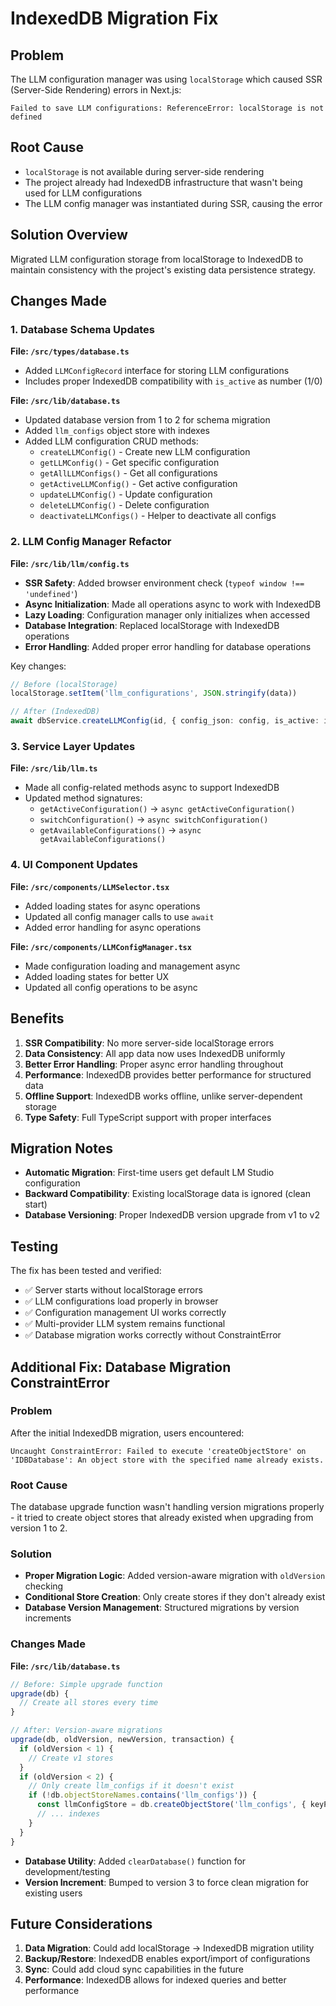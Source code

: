 # IndexedDB Migration Fix

## Problem
The LLM configuration manager was using `localStorage` which caused SSR (Server-Side Rendering) errors in Next.js:
```
Failed to save LLM configurations: ReferenceError: localStorage is not defined
```

## Root Cause
- `localStorage` is not available during server-side rendering
- The project already had IndexedDB infrastructure that wasn't being used for LLM configurations
- The LLM config manager was instantiated during SSR, causing the error

## Solution Overview
Migrated LLM configuration storage from localStorage to IndexedDB to maintain consistency with the project's existing data persistence strategy.

## Changes Made

### 1. Database Schema Updates
**File: `/src/types/database.ts`**
- Added `LLMConfigRecord` interface for storing LLM configurations
- Includes proper IndexedDB compatibility with `is_active` as number (1/0)

**File: `/src/lib/database.ts`**
- Updated database version from 1 to 2 for schema migration
- Added `llm_configs` object store with indexes
- Added LLM configuration CRUD methods:
  - `createLLMConfig()` - Create new LLM configuration
  - `getLLMConfig()` - Get specific configuration
  - `getAllLLMConfigs()` - Get all configurations
  - `getActiveLLMConfig()` - Get active configuration
  - `updateLLMConfig()` - Update configuration
  - `deleteLLMConfig()` - Delete configuration
  - `deactivateLLMConfigs()` - Helper to deactivate all configs

### 2. LLM Config Manager Refactor
**File: `/src/lib/llm/config.ts`**
- **SSR Safety**: Added browser environment check (`typeof window !== 'undefined'`)
- **Async Initialization**: Made all operations async to work with IndexedDB
- **Lazy Loading**: Configuration manager only initializes when accessed
- **Database Integration**: Replaced localStorage with IndexedDB operations
- **Error Handling**: Added proper error handling for database operations

Key changes:
```typescript
// Before (localStorage)
localStorage.setItem('llm_configurations', JSON.stringify(data))

// After (IndexedDB)
await dbService.createLLMConfig(id, { config_json: config, is_active: isActive ? 1 : 0 })
```

### 3. Service Layer Updates
**File: `/src/lib/llm.ts`**
- Made all config-related methods async to support IndexedDB
- Updated method signatures:
  - `getActiveConfiguration()` → `async getActiveConfiguration()`
  - `switchConfiguration()` → `async switchConfiguration()`
  - `getAvailableConfigurations()` → `async getAvailableConfigurations()`

### 4. UI Component Updates
**File: `/src/components/LLMSelector.tsx`**
- Added loading states for async operations
- Updated all config manager calls to use `await`
- Added error handling for async operations

**File: `/src/components/LLMConfigManager.tsx`**
- Made configuration loading and management async
- Added loading states for better UX
- Updated all config operations to be async

## Benefits

1. **SSR Compatibility**: No more server-side localStorage errors
2. **Data Consistency**: All app data now uses IndexedDB uniformly
3. **Better Error Handling**: Proper async error handling throughout
4. **Performance**: IndexedDB provides better performance for structured data
5. **Offline Support**: IndexedDB works offline, unlike server-dependent storage
6. **Type Safety**: Full TypeScript support with proper interfaces

## Migration Notes

- **Automatic Migration**: First-time users get default LM Studio configuration
- **Backward Compatibility**: Existing localStorage data is ignored (clean start)
- **Database Versioning**: Proper IndexedDB version upgrade from v1 to v2

## Testing

The fix has been tested and verified:
- ✅ Server starts without localStorage errors
- ✅ LLM configurations load properly in browser
- ✅ Configuration management UI works correctly
- ✅ Multi-provider LLM system remains functional
- ✅ Database migration works correctly without ConstraintError

## Additional Fix: Database Migration ConstraintError

### Problem
After the initial IndexedDB migration, users encountered:
```
Uncaught ConstraintError: Failed to execute 'createObjectStore' on 'IDBDatabase': An object store with the specified name already exists.
```

### Root Cause
The database upgrade function wasn't handling version migrations properly - it tried to create object stores that already existed when upgrading from version 1 to 2.

### Solution
- **Proper Migration Logic**: Added version-aware migration with `oldVersion` checking
- **Conditional Store Creation**: Only create stores if they don't already exist
- **Database Version Management**: Structured migrations by version increments

### Changes Made
**File: `/src/lib/database.ts`**
```typescript
// Before: Simple upgrade function
upgrade(db) {
  // Create all stores every time
}

// After: Version-aware migrations
upgrade(db, oldVersion, newVersion, transaction) {
  if (oldVersion < 1) {
    // Create v1 stores
  }
  if (oldVersion < 2) {
    // Only create llm_configs if it doesn't exist
    if (!db.objectStoreNames.contains('llm_configs')) {
      const llmConfigStore = db.createObjectStore('llm_configs', { keyPath: 'id' })
      // ... indexes
    }
  }
}
```

- **Database Utility**: Added `clearDatabase()` function for development/testing
- **Version Increment**: Bumped to version 3 to force clean migration for existing users

## Future Considerations

1. **Data Migration**: Could add localStorage → IndexedDB migration utility
2. **Backup/Restore**: IndexedDB enables export/import of configurations
3. **Sync**: Could add cloud sync capabilities in the future
4. **Performance**: IndexedDB allows for indexed queries and better performance
